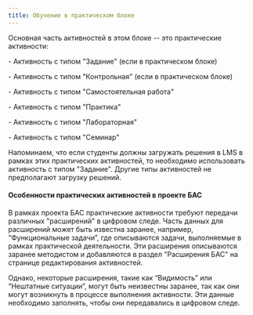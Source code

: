 ```yaml
---
title: Обучение в практическом блоке
---
```


Основная часть активностей в этом блоке -- это практические активности:

\- Активность с типом "Задание" (если в практическом блоке)

\- Активность с типом "Контрольная" (если в практическом блоке)

\- Активность с типом "Самостоятельная работа"

\- Активность с типом "Практика"

\- Активность с типом "Лабораторная"

\- Активность с типом "Семинар"

Напоминаем, что если студенты должны загружать решения в LMS в рамках этих практических активностей, то необходимо использовать активность с типом "Задание". Другие типы активностей не предполагают загрузку решений.

#### Особенности практических активностей в проекте БАС

В рамках проекта БАС практические активности требуют передачи различных "расширений" в цифровом следе. Часть данных для расширений может быть известна заранее, например, “Функциональные задачи”, где описываются задачи, выполняемые в рамках практической деятельности. Эти расширения описываются заранее методистом и добавляются в раздел "Расширения БАС" на странице редактирования активностей.

Однако, некоторые расширения, такие как “Видимость” или “Нештатные ситуации”, могут быть неизвестны заранее, так как они могут возникнуть в процессе выполнения активности. Эти данные необходимо заполнять, чтобы они передавались в цифровом следе.

#### 